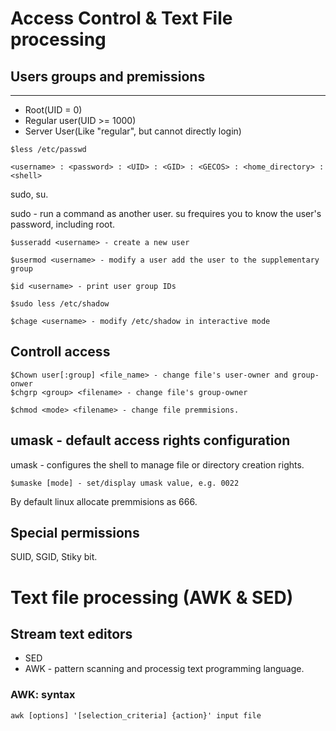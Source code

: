 # Access Control & Text File processing

## Users groups and premissions 
-----
* Root(UID = 0)
* Regular user(UID >= 1000)
* Server User(Like "regular", but cannot directly login)
```
$less /etc/passwd

<username> : <password> : <UID> : <GID> : <GECOS> : <home_directory> : <shell>

```
sudo, su.

sudo - run a command as another user.
su frequires you to know the user's password, including root.
```
$usseradd <username> - create a new user 

$usermod <username> - modify a user add the user to the supplementary group

$id <username> - print user group IDs

$sudo less /etc/shadow

$chage <username> - modify /etc/shadow in interactive mode 
```
## Controll access

```
$Chown user[:group] <file_name> - change file's user-owner and group-onwer 
$chgrp <group> <filename> - change file's group-owner

$chmod <mode> <filename> - change file premmisions.
```
## umask - default access rights configuration

umask - configures the shell to manage file or directory creation rights.

```
$umaske [mode] - set/display umask value, e.g. 0022
```

By default linux allocate premmisions as 666.

## Special permissions

SUID, SGID, Stiky bit.

# Text file processing (AWK & SED)

## Stream text editors

- SED
- AWK - pattern scanning and processig text programming language.

### AWK: syntax

```
awk [options] '[selection_criteria] {action}' input file
```
